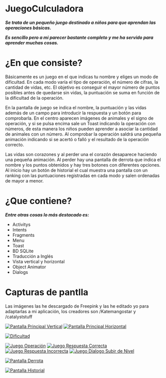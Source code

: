 # JuegoCulculadora
**_Se trata de un pequeño juego destinado a niños para que aprendan las operaciones básicas._**

**_Es sencillo pero a mi parecer bastante completo y me ha servido para aprender muchas cosas._**

# ¿En que consiste?

Básicamente es un juego en el que indicas tu nombre y eliges un modo de dificultad. En cada modo varía el tipo de operación, el número de cifras, la cantidad de vidas, etc.
El objetivo es conseguir el mayor número de puntos posibles antes de quedarse sin vidas, la puntuación se suma en función de la dificultad de la operación.

En la pantalla de juego se indica el nombre, la puntuación y las vidas además de un campo para introducir la respuesta y un botón para comprobarla. En el centro aparecen imágenes de animales y el signo de operación, y si se pulsa encima sale un Toast indicando la operación con números, de esta manera los niños pueden aprender a asociar la cantidad de animales con un número. Al comprobar la operación saldrá una pequeña animación indicando si se acertó o falló y el resultado de la operación correcto.

Las vidas son corazones y al perder una el corazón desaparece haciendo una pequeña animación. 
Al perder hay una pantalla de derrota que indica el nombre y los puntos obtenidos y hay tres botones con diferentes opciones.
Al inicio hay un botón de historial el cual muestra una pantalla con un ranking con las puntuaciones registradas en cada modo y salen ordenadas de mayor a menor.


# ¿Que contiene?

**_Entre otras cosas lo más destacado es:_**

- Activitys
- Intents
- Fragments
- Menu
- Toast
- BD SQLite
- Traducción a Inglés
- Vista vertical y horizontal
- Object Animator
- Dialogs

# Capturas de pantlla

Las imágenes las he descargado de Freepink y las he editado yo para adaptarlas a mi aplicación, los creadores son /Katemangostar y /catalyststuff

<a href="https://imgur.com/Jd09pIZ"><img src="https://i.imgur.com/Jd09pIZ.jpg" title="Pantalla Principal Vertical" /></a>
<a href="https://imgur.com/yDav5VP"><img src="https://i.imgur.com/yDav5VP.jpg" title="Pantalla Principal Horizontal" /></a>

<a href="https://imgur.com/Ll94PTZ"><img src="https://i.imgur.com/Ll94PTZ.jpg" title="Dificultad" /></a>

<a href="https://imgur.com/0FPUwOJ"><img src="https://i.imgur.com/0FPUwOJ.jpg" title="Juego Operación" /></a>
<a href="https://imgur.com/h4oJm8s"><img src="https://i.imgur.com/h4oJm8s.jpg" title="Juego Respuesta Correcta" /></a>
<a href="https://imgur.com/fdsfSHh"><img src="https://i.imgur.com/fdsfSHh.jpg" title="Juego Respuesta Incorrecta" /></a>
<a href="https://imgur.com/eLtSnyH"><img src="https://i.imgur.com/eLtSnyH.jpg" title="Juego Dialogo Subir de Nivel" /></a>

<a href="https://imgur.com/rtdSn4k"><img src="https://i.imgur.com/rtdSn4k.jpg" title="Pantalla Derrota" /></a>

<a href="https://imgur.com/lKU9C6w"><img src="https://i.imgur.com/lKU9C6w.jpg" title="Pantalla Historial" /></a>
